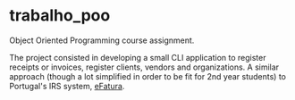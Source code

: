 # trabalho_poo

Object Oriented Programming course assignment.

The project consisted in developing a small CLI application to register receipts or invoices, register clients, vendors and organizations. A similar approach (though a lot simplified in order to be fit for 2nd year students) to Portugal's IRS system, [eFatura](https://faturas.portaldasfinancas.gov.pt/home.action).
